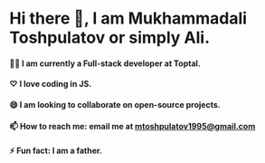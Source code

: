 # Hi there 👋, I am Mukhammadali Toshpulatov or simply Ali.
#### 👨‍💻 I am currently a Full-stack developer at Toptal.
#### ♡ I love coding in JS.
#### 😄 I am looking to collaborate on open-source projects.
#### 📫 How to reach me: email me at mtoshpulatov1995@gmail.com
#### ⚡ Fun fact: I am a father. 
<!--
**muhammadali1995/muhammadali1995** is a ✨ _special_ ✨ repository because its `README.md` (this file) appears on your GitHub profile.

Here are some ideas to get you started:

- 🔭 I’m currently working on ...
- 🌱 I’m currently learning ...
- 👯 I’m looking to collaborate on ...
- 🤔 I’m looking for help with ...
- 💬 Ask me about ...
- 📫 How to reach me: ...
- 😄 Pronouns: ...
- ⚡ Fun fact: ...
-->
